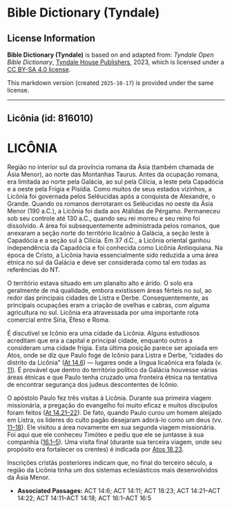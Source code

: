 # Bible Dictionary (Tyndale)

## License Information

**Bible Dictionary (Tyndale)** is based on and adapted from: _Tyndale Open Bible Dictionary_, [Tyndale House Publishers](https://tyndaleopenresources.com/), 2023, which is licensed under a [CC BY-SA 4.0 license](https://creativecommons.org/licenses/by-sa/4.0/legalcode.en).

This markdown version (created `2025-10-17`) is provided under the same license.



--------------------------------

## Licônia (id: 816010)

LICÔNIA
=======

Região no interior sul da província romana da Ásia (também chamada de Ásia Menor), ao norte das Montanhas Taurus. Antes da ocupação romana, era limitada ao norte pela Galácia, ao sul pela Cilícia, a leste pela Capadócia e a oeste pela Frígia e Pisídia. Como muitos de seus estados vizinhos, a Licônia foi governada pelos Selêucidas após a conquista de Alexandre, o Grande. Quando os romanos derrotaram os Selêucidas no oeste da Ásia Menor (190 a.C.), a Licônia foi dada aos Atálidas de Pérgamo. Permaneceu sob seu controle até 130 a.C., quando seu rei morreu e seu reino foi dissolvido. A área foi subsequentemente administrada pelos romanos, que anexaram a seção norte do território licaônio à Galácia, a seção leste à Capadócia e a seção sul à Cilícia. Em 37 d.C., a Licônia oriental ganhou independência da Capadócia e foi conhecida como Licônia Antioquiana. Na época de Cristo, a Licônia havia essencialmente sido reduzida a uma área étnica no sul da Galácia e deve ser considerada como tal em todas as referências do NT.

O território estava situado em um planalto alto e árido. O solo era geralmente de má qualidade, embora existissem áreas férteis no sul, ao redor das principais cidades de Listra e Derbe. Consequentemente, as principais ocupações eram a criação de ovelhas e cabras, com alguma agricultura no sul. Licônia era atravessada por uma importante rota comercial entre Síria, Éfeso e Roma.

É discutível se Icônio era uma cidade da Licônia. Alguns estudiosos acreditam que era a capital e principal cidade, enquanto outros a consideram uma cidade frígia. Esta última posição parece ser apoiada em Atos, onde se diz que Paulo foge de Icônio para Listra e Derbe, “cidades do distrito da Licônia” ([At 14\.6](https://ref.ly/Acts14:6)) — lugares onde a língua licaônica era falada (v. [11](https://ref.ly/Acts14:11)). É provável que dentro do território político da Galácia houvesse várias áreas étnicas e que Paulo tenha cruzado uma fronteira étnica na tentativa de encontrar segurança dos judeus descontentes de Icônio.

O apóstolo Paulo fez três visitas à Licônia. Durante sua primeira viagem missionária, a pregação do evangelho foi muito eficaz e muitos discípulos foram feitos ([At 14\.21–22](https://ref.ly/Acts14:21-Acts14:22)). De fato, quando Paulo curou um homem aleijado em Listra, os líderes do culto pagão desejaram adorá\-lo como um deus (vv. [11–18](https://ref.ly/Acts14:11-Acts14:18)). Ele visitou a área novamente em sua segunda viagem missionária. Foi aqui que ele conheceu Timóteo e pediu que ele se juntasse à sua companhia ([16\.1–5](https://ref.ly/Acts16:1-Acts16:5)). Uma visita final (durante sua terceira viagem, onde seu propósito era fortalecer os crentes) é indicada por [Atos 18\.23](https://ref.ly/Acts18:23).

Inscrições cristãs posteriores indicam que, no final do terceiro século, a região da Licônia tinha um dos sistemas eclesiásticos mais desenvolvidos da Ásia Menor.

* **Associated Passages:** ACT 14:6; ACT 14:11; ACT 18:23; ACT 14:21–ACT 14:22; ACT 14:11–ACT 14:18; ACT 16:1–ACT 16:5


